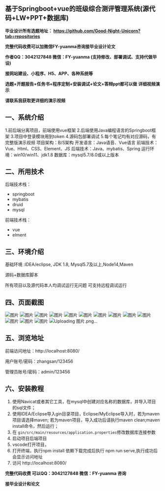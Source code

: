 ## 基于Springboot+vue的班级综合测评管理系统(源代码+LW+PPT+数据库)
**毕业设计所有选题地址： https://github.com/Good-Night-Unicorn?tab=repositories**

**完整代码收费可以加微信FY-yuanma咨询接毕业设计论文**

**作者QQ：3042127848 微信：FY-yuanma (支持修改、部署调试、支持代做毕设)**

**接网站建设、小程序、H5、APP、各种系统等**

**选题+开题报告+任务书+程序定制+安装调试+论文+答辩ppt都可以做**
**详细视频演示**

**请联系我获取更详细的演示视频**

## 一、系统介绍

1.前后端分离项目，前端使用vue框架
2.后端使用Java编程语言的Springboot框架
3.项目中登录模块用到token
4.源码包部署调试
5.每个笔记均有对应源码，有完整版演示视频
项目架构：B/S架构
开发语言：Java语音、Vue语言
前端技术：Vue、Html、CSS、Element、JS
后端技术：Java、mybatis、Spring
运行环境：win10/win11、jdk1.8
数据库：mysql5.7/8.0或以上版本

## 二、所用技术

后端技术栈：

- springboot
- mybatis
- druid
- mysql

前端技术栈：

- vue
- elment



## 三、环境介绍

基础环境 :IDEA/eclipse, JDK 1.8, Mysql5.7及以上,Node14,Maven

源码+数据库脚本

所有项目以及源代码本人均调试运行无问题 可支持远程调试运行

## 四、页面截图
![图片](https://github.com/user-attachments/assets/df6035e7-96d4-4da0-9577-07251a717c4b)
![图片](https://github.com/user-attachments/assets/873e0076-b13f-4c60-9470-33909febc8be)
![图片](https://github.com/user-attachments/assets/71c4808c-7a24-410d-9fee-6e699d1a14bf)
![图片](https://github.com/user-attachments/assets/442f73bd-ce35-4572-a292-337c9c417a64)
![图片](https://github.com/user-attachments/assets/e369cdec-dd92-4328-a0f9-26e271062c41)
![图片](https://github.com/user-attachments/assets/07496450-5a7e-42a3-bdd6-c5d1ef4c36cf)
![图片](https://github.com/user-attachments/assets/333e4ece-e03a-42ff-84ac-68677f417533)
![图片](https://github.com/user-attachments/assets/5be50910-3c50-4681-983d-5546df6b1137)
![图片](https://github.com/user-attachments/assets/599025e0-924f-4c18-9ae5-02a1a5481eb6)
![图片](https://github.com/user-attachments/assets/b8f29933-62b7-4bd6-9c20-db7df62d99c1)
![图片](https://github.com/user-attachments/assets/e87ac686-c70b-458a-9dfc-b41f4227a426)
![图片](https://github.com/user-attachments/assets/6636fc9a-148b-4caf-bf11-25a7cd4e0128)
![图片](https://github.com/user-attachments/assets/94e45e39-f295-4725-aa68-cfcb2e92426d)
![Uploading 图片.png…]()

## 五、浏览地址

前端访问地址：http://localhost:8080/

用户账号/密码：zhangsan/123456

管理员账号/密码：admin/123456  

## 六、安装教程

1. 使用Navicat或者其它工具，在mysql中创建对应名称的数据库，并导入项目的sql文件；
2. 使用IDEA/Eclipse导入gin目录项目，Eclipse/MyEclipse导入时，若为maven项目请选择maven;
   若为maven项目，导入成功后请执行maven clean;maven install命令，然后运行；
3. 在 `gin/src/main/resources/application.properties`修改数据库连接参数
4. 启动项目后端项目 
5. vscode打开项目，
6. 打开终端，执行npm install 依赖下载完成后执行 npm run serve,执行成功后会显示访问地址
7. 访问  http://localhost:8080/

**完整代码收费  可以QQ：3042127848 微信：FY-yuanma 咨询**

**接毕业设计和论文**
